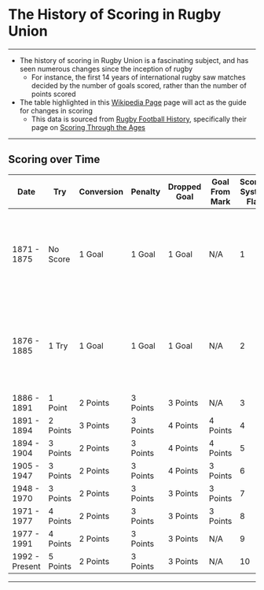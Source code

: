 # The History of Scoring in Rugby Union
-----
- The history of scoring in Rugby Union is a fascinating subject, and has seen numerous changes since the inception of rugby
    - For instance, the first 14 years of international rugby saw matches decided by the number of goals scored, rather than the number of points scored
- The table highlighted in this [Wikipedia Page](https://en.wikipedia.org/wiki/History_of_rugby_union#Scoring) page will act as the guide for changes in scoring
    - This data is sourced from [Rugby Football History](https://www.rugbyfootballhistory.com/), specifically their page on [Scoring Through the Ages](https://www.rugbyfootballhistory.com/scoring.htm)
-----
## Scoring over Time
| Date | Try | Conversion | Penalty | Dropped Goal | Goal From Mark | Scoring System Flag | Notes |
| ----------- | ----------- | ----------- | ----------- | ----------- | ----------- | ----------- | ----------- |
| 1871 - 1875 | No Score | 1 Goal | 1 Goal | 1 Goal | N/A | 1 | Matches decided by a majority of Goals. A Try was required to score a conversion-goal |
| 1876 - 1885 | 1 Try | 1 Goal | 1 Goal | 1 Goal | N/A | 2 | Like above, but if number of Goals were equal, the number of Tries was used as a tie-breaker |
| 1886 - 1891 | 1 Point | 2 Points | 3 Points | 3 Points | N/A | 3 | |
| 1891 - 1894 | 2 Points | 3 Points | 3 Points | 4 Points | 4 Points | 4 | |
| 1894 - 1904 | 3 Points | 2 Points | 3 Points | 4 Points | 4 Points | 5 | |
| 1905 - 1947 | 3 Points | 2 Points | 3 Points | 4 Points | 3 Points | 6 | |
| 1948 - 1970 | 3 Points | 2 Points | 3 Points | 3 Points | 3 Points | 7 | |
| 1971 - 1977 | 4 Points | 2 Points | 3 Points | 3 Points | 3 Points | 8 | |
| 1977 - 1991 | 4 Points | 2 Points | 3 Points | 3 Points | N/A | 9 | |
| 1992 - Present | 5 Points | 2 Points | 3 Points | 3 Points | N/A | 10 | |

-----
